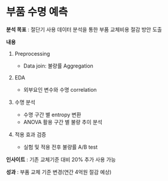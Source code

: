 # 부품 수명 예측

**분석 목표** : 절단기 사용 데이터 분석을 통한 부품 교체비용 절감 방안 도출

**내용**
1. Preprocessing 
   - Data join: 불량률 Aggregation
   
2. EDA
    - 외부요인 변수와 수명 correlation

3. 수명 분석
   - 수명 구간 별 entropy 변환
   - ANOVA 활용 구간 별 불량 추이 분석

4. 적용 효과 검증
   - 실험 및 적용 전후 불량률 A/B test
  
 
**인사이트** : 기존 교체기준 대비 20% 추가 사용 가능

**성과** : 부품 교체 기준 변경(연간 4억원 절감 예상)
